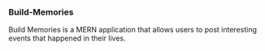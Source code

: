 ### Build-Memories

Build Memories is a MERN application that allows users to post interesting events that happened in their lives.
